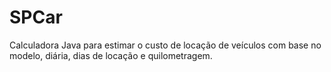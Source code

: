# SPCar
Calculadora Java para estimar o custo de locação de veículos com base no modelo, diária, dias de locação e quilometragem.
